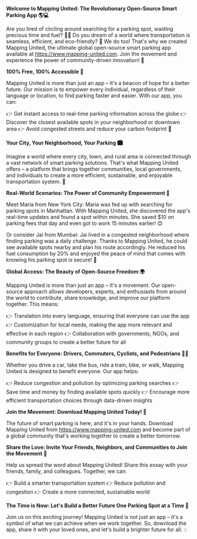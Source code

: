 **Welcome to Mapping United: The Revolutionary Open-Source Smart Parking App 🌎💻**

Are you tired of circling around searching for a parking spot, wasting precious time and fuel? 🚗💨 Do you dream of a world where transportation is seamless, efficient, and eco-friendly? 🌟 We do too! That's why we created Mapping United, the ultimate global open-source smart parking app available at https://www.mapping-united.com. Join the movement and experience the power of community-driven innovation! 🤝

**100% Free, 100% Accessible 🌈**

Mapping United is more than just an app – it's a beacon of hope for a better future. Our mission is to empower every individual, regardless of their language or location, to find parking faster and easier. With our app, you can:

👉 Get instant access to real-time parking information across the globe
👉 Discover the closest available spots in your neighborhood or downtown area
👉 Avoid congested streets and reduce your carbon footprint 🌿

**Your City, Your Neighborhood, Your Parking 🏙️**

Imagine a world where every city, town, and rural area is connected through a vast network of smart parking solutions. That's what Mapping United offers – a platform that brings together communities, local governments, and individuals to create a more efficient, sustainable, and enjoyable transportation system. 🌆

**Real-World Scenarios: The Power of Community Empowerment 💪**

Meet Maria from New York City:
Maria was fed up with searching for parking spots in Manhattan. With Mapping United, she discovered the app's real-time updates and found a spot within minutes. She saved $10 on parking fees that day and even got to work 15 minutes earlier! 😊

Or consider Jai from Mumbai:
Jai lived in a congested neighborhood where finding parking was a daily challenge. Thanks to Mapping United, he could see available spots nearby and plan his route accordingly. He reduced his fuel consumption by 20% and enjoyed the peace of mind that comes with knowing his parking spot is secure! 🙏

**Global Access: The Beauty of Open-Source Freedom 🌍**

Mapping United is more than just an app – it's a movement. Our open-source approach allows developers, experts, and enthusiasts from around the world to contribute, share knowledge, and improve our platform together. This means:

👉 Translation into every language, ensuring that everyone can use the app
👉 Customization for local needs, making the app more relevant and effective in each region
👉 Collaboration with governments, NGOs, and community groups to create a better future for all

**Benefits for Everyone: Drivers, Commuters, Cyclists, and Pedestrians 🚴‍♀️**

Whether you drive a car, take the bus, ride a train, bike, or walk, Mapping United is designed to benefit everyone. Our app helps:

👉 Reduce congestion and pollution by optimizing parking searches
👉 Save time and money by finding available spots quickly
👉 Encourage more efficient transportation choices through data-driven insights

**Join the Movement: Download Mapping United Today! 📲**

The future of smart parking is here, and it's in your hands. Download Mapping United from https://www.mapping-united.com and become part of a global community that's working together to create a better tomorrow.

**Share the Love: Invite Your Friends, Neighbors, and Communities to Join the Movement 🤝**

Help us spread the word about Mapping United! Share this essay with your friends, family, and colleagues. Together, we can:

👉 Build a smarter transportation system
👉 Reduce pollution and congestion
👉 Create a more connected, sustainable world

**The Time is Now: Let's Build a Better Future One Parking Spot at a Time 🌟**

Join us on this exciting journey! Mapping United is not just an app – it's a symbol of what we can achieve when we work together. So, download the app, share it with your loved ones, and let's build a brighter future for all. 💡